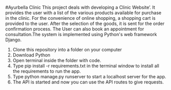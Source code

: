 #Ayurbella Clinic
This project deals with developing a Clinic Website’. It provides the user with a list of the various products available for purchase in the clinic. For the convenience of online shopping, a shopping cart is provided to the user. After the selection of the goods, it is sent for the order confirmation process. The User can also book an appointment for consultation.The system is implemented using Python's web framework Django.

1. Clone this repository into a folder on your computer
2. Download Python
3. Open terminal inside the folder with code.
4. Type pip install -r requirements.txt in the terminal window to install all the requirements to run the app.
5. Type python manage.py runserver to start a localhost server for the app.
6. The API is started and now you can use the API routes to give requests.

